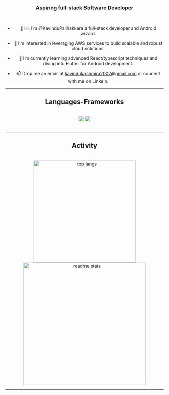 
<h3 align="center">Aspiring full-stack Software Developer</h3>
<br/>

<div align="center"> 

 - 👋 Hi, I’m @KavinduPalihakkara a full-stack developer and Android wizard.
 
- 👀 I’m interested in leveraging AWS services to build scalable and robust cloud solutions.
  
- 🌱 I’m currently learning advanced React/typescript techniques and diving into Flutter for Android development.
  
- 📫 Drop me an email at kavindukashmira2002@gmail.com or connect with me on LinkeIn.

</div>
<hr/>
 
<h2 align="center">Languages-Frameworks</h2>
<br/>
<div align="center">
    <img src="https://skillicons.dev/icons?i=react,flutter,html,css,vscode,github,figma,java,postman" />
    <img src="https://skillicons.dev/icons?i=nodejs,python,javascript,typescript,express,firebase,mongodb" /><br>
</div>
<br/>
<hr/>

<h2 align="center">Activity</h2>
<br>
<div align=center>
   <img width=325 align="center" src="https://github-readme-stats.vercel.app/api/top-langs/?username=KavinduPalihakkara&hide=HTML&langs_count=8&layout=compact&theme=react&border_radius=10&size_weight=0.5&count_weight=0.5&exclude_repo=github-readme-stats" alt="top langs" />

  <img width=390 src="https://github-readme-stats.vercel.app/api?username=KavinduPalihakkara&count_private=true&show_icons=true&theme=react&rank_icon=github&border_radius=10" alt="readme stats" />
</div>

<hr/>

